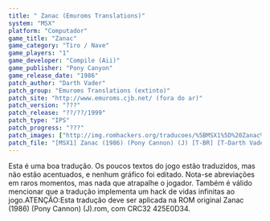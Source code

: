 ```yaml
---
title: " Zanac (Emuroms Translations)"
system: "MSX"
platform: "Computador"
game_title: "Zanac"
game_category: "Tiro / Nave"
game_players: "1"
game_developer: "Compile (Aii)"
game_publisher: "Pony Canyon"
game_release_date: "1986"
patch_author: "Darth Vader"
patch_group: "Emuroms Translations (extinto)"
patch_site: "http://www.emuroms.cjb.net/ (fora do ar)"
patch_version: "???"
patch_release: "??/??/1999"
patch_type: "IPS"
patch_progress: "???"
patch_images: ["http://img.romhackers.org/traducoes/%5BMSX1%5D%20Zanac%20-%20Emuroms%20Translations%20-%201.png","http://img.romhackers.org/traducoes/%5BMSX1%5D%20Zanac%20-%20Emuroms%20Translations%20-%202.png","http://img.romhackers.org/traducoes/%5BMSX1%5D%20Zanac%20-%20Emuroms%20Translations%20-%203.png"]
patch_file: "[MSX1] Zanac (1986) (Pony Cannon) (J) [T-BR] [T-Darth Vader G-Emuroms Translations] [A-1999].zip"
---
```

Esta é uma boa tradução. Os poucos textos do jogo estão traduzidos, mas não estão acentuados, e nenhum gráfico foi editado. Nota-se abreviações em raros momentos, mas nada que atrapalhe o jogador. Também é válido mencionar que a tradução implementa um hack de vidas infinitas ao jogo.ATENÇÃO:Esta tradução deve ser aplicada na ROM original Zanac (1986) (Pony Cannon) (J).rom, com CRC32 425E0D34.